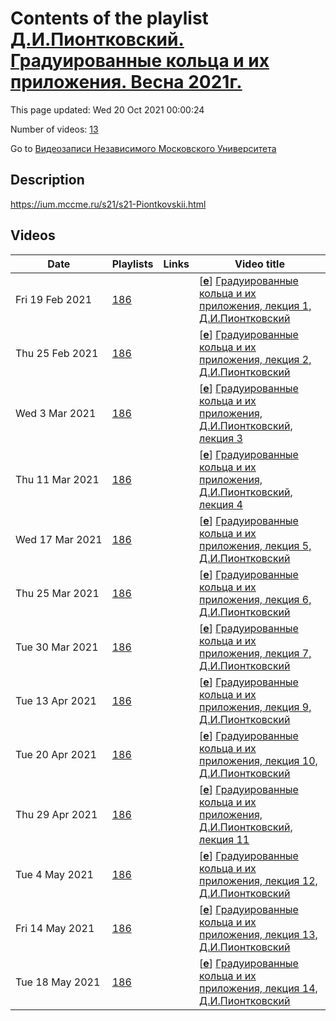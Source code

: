 # Contents of the playlist [Д.И.Пионтковский. Градуированные кольца и их приложения. Весна 2021г.](https://www.youtube.com/playlist?list=PLp9ABVh6_x4EhcCQJ1A4F7wyroADpsMH4)

This page updated: Wed 20 Oct 2021 00:00:24

Number of videos: [13](#videos)

Go to [Видеозаписи Независимого Московского Университета](../README.md)

## Description

<https://ium.mccme.ru/s21/s21-Piontkovskii.html>

## Videos

|Date|Playlists|Links|Video title|
|---|---|---|---|
| Fri&nbsp;19&nbsp;Feb&nbsp;2021 | [186](../playlists/186 "Д.И.Пионтковский. Градуированные кольца и их приложения. Весна 2021г.") |  | [[**e**](https://studio.youtube.com/video/29TV4GuOWFg/edit "Edit")] [Градуированные кольца и их приложения, лекция 1, Д.И.Пионтковский](https://www.youtube.com/watch?v=29TV4GuOWFg&list=PLp9ABVh6_x4EhcCQJ1A4F7wyroADpsMH4) |
| Thu&nbsp;25&nbsp;Feb&nbsp;2021 | [186](../playlists/186 "Д.И.Пионтковский. Градуированные кольца и их приложения. Весна 2021г.") |  | [[**e**](https://studio.youtube.com/video/FTWSxY78aIQ/edit "Edit")] [Градуированные кольца и их приложения, лекция 2, Д.И.Пионтковский](https://www.youtube.com/watch?v=FTWSxY78aIQ&list=PLp9ABVh6_x4EhcCQJ1A4F7wyroADpsMH4) |
| Wed&nbsp;3&nbsp;Mar&nbsp;2021 | [186](../playlists/186 "Д.И.Пионтковский. Градуированные кольца и их приложения. Весна 2021г.") |  | [[**e**](https://studio.youtube.com/video/MGj8-Re1lmI/edit "Edit")] [Градуированные кольца и их приложения, Д.И.Пионтковский, лекция 3](https://www.youtube.com/watch?v=MGj8-Re1lmI&list=PLp9ABVh6_x4EhcCQJ1A4F7wyroADpsMH4) |
| Thu&nbsp;11&nbsp;Mar&nbsp;2021 | [186](../playlists/186 "Д.И.Пионтковский. Градуированные кольца и их приложения. Весна 2021г.") |  | [[**e**](https://studio.youtube.com/video/69EHo5HJK1Q/edit "Edit")] [Градуированные кольца и их приложения, Д.И.Пионтковский, лекция 4](https://www.youtube.com/watch?v=69EHo5HJK1Q&list=PLp9ABVh6_x4EhcCQJ1A4F7wyroADpsMH4) |
| Wed&nbsp;17&nbsp;Mar&nbsp;2021 | [186](../playlists/186 "Д.И.Пионтковский. Градуированные кольца и их приложения. Весна 2021г.") |  | [[**e**](https://studio.youtube.com/video/97GypVXg32I/edit "Edit")] [Градуированные кольца и их приложения, лекция 5, Д.И.Пионтковский](https://www.youtube.com/watch?v=97GypVXg32I&list=PLp9ABVh6_x4EhcCQJ1A4F7wyroADpsMH4) |
| Thu&nbsp;25&nbsp;Mar&nbsp;2021 | [186](../playlists/186 "Д.И.Пионтковский. Градуированные кольца и их приложения. Весна 2021г.") |  | [[**e**](https://studio.youtube.com/video/0IXWSufrT0c/edit "Edit")] [Градуированные кольца и их приложения, лекция 6, Д.И.Пионтковский](https://www.youtube.com/watch?v=0IXWSufrT0c&list=PLp9ABVh6_x4EhcCQJ1A4F7wyroADpsMH4) |
| Tue&nbsp;30&nbsp;Mar&nbsp;2021 | [186](../playlists/186 "Д.И.Пионтковский. Градуированные кольца и их приложения. Весна 2021г.") |  | [[**e**](https://studio.youtube.com/video/TmD4LFnhTbo/edit "Edit")] [Градуированные кольца и их приложения, лекция 7, Д.И.Пионтковский](https://www.youtube.com/watch?v=TmD4LFnhTbo&list=PLp9ABVh6_x4EhcCQJ1A4F7wyroADpsMH4) |
| Tue&nbsp;13&nbsp;Apr&nbsp;2021 | [186](../playlists/186 "Д.И.Пионтковский. Градуированные кольца и их приложения. Весна 2021г.") |  | [[**e**](https://studio.youtube.com/video/KdYekxaQMrY/edit "Edit")] [Градуированные кольца и их приложения, лекция 9, Д.И.Пионтковский](https://www.youtube.com/watch?v=KdYekxaQMrY&list=PLp9ABVh6_x4EhcCQJ1A4F7wyroADpsMH4) |
| Tue&nbsp;20&nbsp;Apr&nbsp;2021 | [186](../playlists/186 "Д.И.Пионтковский. Градуированные кольца и их приложения. Весна 2021г.") |  | [[**e**](https://studio.youtube.com/video/4vIYmTvocx4/edit "Edit")] [Градуированные кольца и их приложения, лекция 10, Д.И.Пионтковский](https://www.youtube.com/watch?v=4vIYmTvocx4&list=PLp9ABVh6_x4EhcCQJ1A4F7wyroADpsMH4) |
| Thu&nbsp;29&nbsp;Apr&nbsp;2021 | [186](../playlists/186 "Д.И.Пионтковский. Градуированные кольца и их приложения. Весна 2021г.") |  | [[**e**](https://studio.youtube.com/video/8GQ3Za_8oSo/edit "Edit")] [Градуированные кольца и их приложения, Д.И.Пионтковский, лекция 11](https://www.youtube.com/watch?v=8GQ3Za_8oSo&list=PLp9ABVh6_x4EhcCQJ1A4F7wyroADpsMH4) |
| Tue&nbsp;4&nbsp;May&nbsp;2021 | [186](../playlists/186 "Д.И.Пионтковский. Градуированные кольца и их приложения. Весна 2021г.") |  | [[**e**](https://studio.youtube.com/video/CA_lXjWxbcE/edit "Edit")] [Градуированные кольца и их приложения, лекция 12, Д.И.Пионтковский](https://www.youtube.com/watch?v=CA_lXjWxbcE&list=PLp9ABVh6_x4EhcCQJ1A4F7wyroADpsMH4) |
| Fri&nbsp;14&nbsp;May&nbsp;2021 | [186](../playlists/186 "Д.И.Пионтковский. Градуированные кольца и их приложения. Весна 2021г.") |  | [[**e**](https://studio.youtube.com/video/oNmR8ksUpVQ/edit "Edit")] [Градуированные кольца и их приложения, лекция 13, Д.И.Пионтковский](https://www.youtube.com/watch?v=oNmR8ksUpVQ&list=PLp9ABVh6_x4EhcCQJ1A4F7wyroADpsMH4) |
| Tue&nbsp;18&nbsp;May&nbsp;2021 | [186](../playlists/186 "Д.И.Пионтковский. Градуированные кольца и их приложения. Весна 2021г.") |  | [[**e**](https://studio.youtube.com/video/qfYg5yOk2vE/edit "Edit")] [Градуированные кольца и их приложения, лекция 14, Д.И.Пионтковский](https://www.youtube.com/watch?v=qfYg5yOk2vE&list=PLp9ABVh6_x4EhcCQJ1A4F7wyroADpsMH4) |
